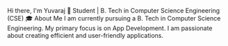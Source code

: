 Hi there, I'm Yuvaraj 👋
Student | B. Tech in Computer Science Engineering (CSE) 🎓
About Me
I am currently pursuing a B. Tech in Computer Science Engineering. My primary focus is on App Development. I am passionate about creating efficient and user-friendly applications.
